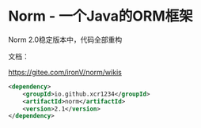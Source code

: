 # Norm - 一个Java的ORM框架

Norm 2.0稳定版本中，代码全部重构

文档：

<https://gitee.com/ironV/norm/wikis>

```xml
<dependency>
    <groupId>io.github.xcr1234</groupId>
    <artifactId>norm</artifactId>
    <version>2.1</version>
</dependency>
```
